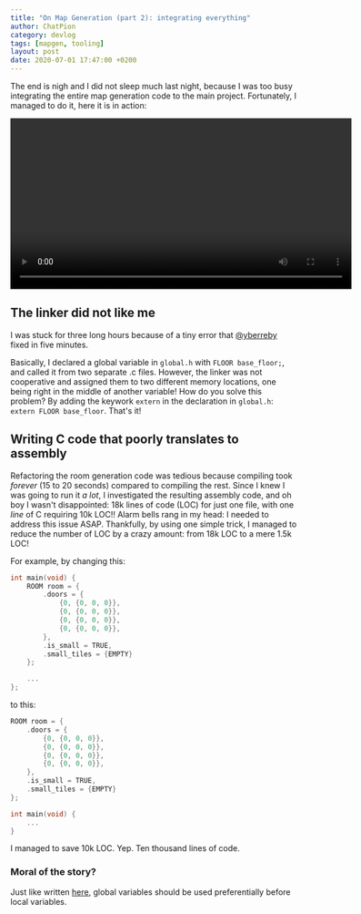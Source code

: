 ```yaml
---
title: "On Map Generation (part 2): integrating everything"
author: ChatPion
category: devlog
tags: [mapgen, tooling]
layout: post
date: 2020-07-01 17:47:00 +0200
---
```


The end is nigh and I did not sleep much last night, because I was too busy
integrating the entire map generation code to the main project. Fortunately, I
managed to do it, here it is in action:

<video autoplay height="300" controls>
  <source src="/gboi-kirby/assets/2020-07-01-mapgen-integration.webm" type="video/webm">
</video>

## The linker did not like me

I was stuck for three long hours because of a tiny error that
[@yberreby](https://github.com/yberreby) fixed in five minutes. 

Basically, I declared a global variable in `global.h` with `FLOOR base_floor;`,
and called it from two separate .c files. However, the linker was not
cooperative and assigned them to two different memory locations, one being
right in the middle of another variable! How do you solve this problem? By
adding the keywork `extern` in the declaration in `global.h`: `extern FLOOR
base_floor`. That's it!

## Writing C code that poorly translates to assembly

Refactoring the room generation code was tedious because compiling took
_forever_ (15 to 20 seconds) compared to compiling the rest. Since I knew I was
going to run it _a lot_, I investigated the resulting assembly code, and oh boy
I wasn't disappointed: 18k lines of code (LOC) for just one file, with one
_line_ of C requiring 10k LOC!! Alarm bells rang in my head: I needed to address
this issue ASAP. Thankfully, by using one simple trick, I managed to reduce the
number of LOC by a crazy amount: from 18k LOC to a mere 1.5k LOC! 

For example, by changing this: 

```c
int main(void) {
    ROOM room = {
        .doors = {
            {0, {0, 0, 0}},
            {0, {0, 0, 0}},
            {0, {0, 0, 0}},
            {0, {0, 0, 0}},
        },
        .is_small = TRUE,
        .small_tiles = {EMPTY}
    };

    ...
};
```

to this:

```c
ROOM room = {
    .doors = {
        {0, {0, 0, 0}},
        {0, {0, 0, 0}},
        {0, {0, 0, 0}},
        {0, {0, 0, 0}},
    },
    .is_small = TRUE,
    .small_tiles = {EMPTY}
};

int main(void) {
    ...
}
```

I managed to save 10k LOC. Yep. Ten thousand lines of code.

### Moral of the story? 

Just like written
[here](https://gbdev.io/to_c_or_not_to_c.html#optimizing-for-gbdk), global
variables should be used preferentially before local variables.
